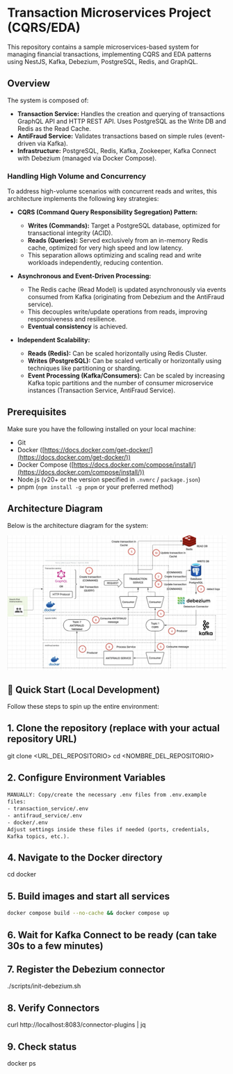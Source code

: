 # Transaction Microservices Project (CQRS/EDA)

This repository contains a sample microservices-based system for managing financial transactions, implementing CQRS and EDA patterns using NestJS, Kafka, Debezium, PostgreSQL, Redis, and GraphQL.

## Overview

The system is composed of:

* **Transaction Service:** Handles the creation and querying of transactions GraphQL API and HTTP REST API. Uses PostgreSQL as the Write DB and Redis as the Read Cache.
* **AntiFraud Service:** Validates transactions based on simple rules (event-driven via Kafka).
* **Infrastructure:** PostgreSQL, Redis, Kafka, Zookeeper, Kafka Connect with Debezium (managed via Docker Compose).

### Handling High Volume and Concurrency

To address high-volume scenarios with concurrent reads and writes, this architecture implements the following key strategies:

* **CQRS (Command Query Responsibility Segregation) Pattern:**
    * **Writes (Commands):** Target a PostgreSQL database, optimized for transactional integrity (ACID).
    * **Reads (Queries):** Served exclusively from an in-memory Redis cache, optimized for very high speed and low latency.
    * This separation allows optimizing and scaling read and write workloads independently, reducing contention.

* **Asynchronous and Event-Driven Processing:**
    * The Redis cache (Read Model) is updated asynchronously via events consumed from Kafka (originating from Debezium and the AntiFraud service).
    * This decouples write/update operations from reads, improving responsiveness and resilience.
    * **Eventual consistency** is achieved.

* **Independent Scalability:**
    * **Reads (Redis):** Can be scaled horizontally using Redis Cluster.
    * **Writes (PostgreSQL):** Can be scaled vertically or horizontally using techniques like partitioning or sharding.
    * **Event Processing (Kafka/Consumers):** Can be scaled by increasing Kafka topic partitions and the number of consumer microservice instances (Transaction Service, AntiFraud Service).

## Prerequisites

Make sure you have the following installed on your local machine:

* Git  
* Docker ([https://docs.docker.com/get-docker/](https://docs.docker.com/get-docker/))  
* Docker Compose ([https://docs.docker.com/compose/install/](https://docs.docker.com/compose/install/))  
* Node.js (v20+ or the version specified in `.nvmrc` / `package.json`)  
* pnpm (`npm install -g pnpm` or your preferred method)



## Architecture Diagram

Below is the architecture diagram for the system:

![Architecture Diagram](./assets/architecture-diagrams.png)


## 🚀 Quick Start (Local Development)

Follow these steps to spin up the entire environment:

## 1. Clone the repository (replace with your actual repository URL)
git clone <URL_DEL_REPOSITORIO>
cd <NOMBRE_DEL_REPOSITORIO>

## 2. Configure Environment Variables
    MANUALLY: Copy/create the necessary .env files from .env.example files:
    - transaction_service/.env
    - antifraud_service/.env
    - docker/.env
    Adjust settings inside these files if needed (ports, credentials, Kafka topics, etc.).

## 4. Navigate to the Docker directory
cd docker

## 5. Build images and start all services
```bash
docker compose build --no-cache && docker compose up
```

## 6. Wait for Kafka Connect to be ready (can take 30s to a few minutes)

## 7. Register the Debezium connector 
./scripts/init-debezium.sh

## 8. Verify Connectors
curl http://localhost:8083/connector-plugins | jq

## 9. Check status
docker ps
